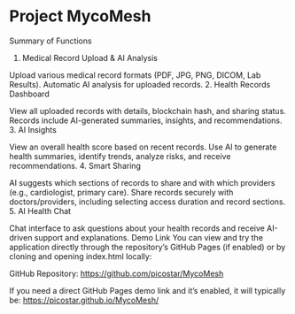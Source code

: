 # Project MycoMesh
Summary of Functions
1. Medical Record Upload & AI Analysis

Upload various medical record formats (PDF, JPG, PNG, DICOM, Lab Results).
Automatic AI analysis for uploaded records.
2. Health Records Dashboard

View all uploaded records with details, blockchain hash, and sharing status.
Records include AI-generated summaries, insights, and recommendations.
3. AI Insights

View an overall health score based on recent records.
Use AI to generate health summaries, identify trends, analyze risks, and receive recommendations.
4. Smart Sharing

AI suggests which sections of records to share and with which providers (e.g., cardiologist, primary care).
Share records securely with doctors/providers, including selecting access duration and record sections.
5. AI Health Chat

Chat interface to ask questions about your health records and receive AI-driven support and explanations.
Demo Link
You can view and try the application directly through the repository’s GitHub Pages (if enabled) or by cloning and opening index.html locally:

GitHub Repository:
https://github.com/picostar/MycoMesh

If you need a direct GitHub Pages demo link and it’s enabled, it will typically be:
https://picostar.github.io/MycoMesh/
